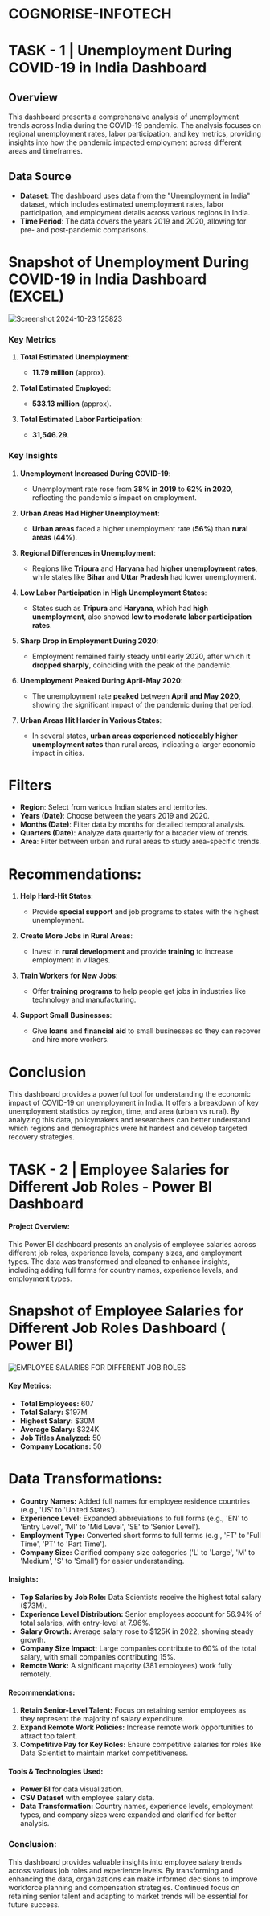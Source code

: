 # COGNORISE-INFOTECH


# TASK - 1 |  Unemployment During COVID-19 in India Dashboard

## Overview

This dashboard presents a comprehensive analysis of unemployment trends across India during the COVID-19 pandemic. The analysis focuses on regional unemployment rates, labor participation, and key metrics, providing insights into how the pandemic impacted employment across different areas and timeframes.

## Data Source

- **Dataset**: The dashboard uses data from the "Unemployment in India" dataset, which includes estimated unemployment rates, labor participation, and employment details across various regions in India.
- **Time Period**: The data covers the years 2019 and 2020, allowing for pre- and post-pandemic comparisons.


# Snapshot of Unemployment During COVID-19 in India  Dashboard (EXCEL)
![Screenshot 2024-10-23 125823](https://github.com/user-attachments/assets/58820b99-8102-43a8-a039-2314fe97e28f)

### Key Metrics

1. **Total Estimated Unemployment**: 
   - **11.79 million** (approx).

2. **Total Estimated Employed**: 
   - **533.13 million** (approx).

3. **Total Estimated Labor Participation**: 
   - **31,546.29**.

### Key Insights

1. **Unemployment Increased During COVID-19**:
   - Unemployment rate rose from **38% in 2019** to **62% in 2020**, reflecting the pandemic's impact on employment.

2. **Urban Areas Had Higher Unemployment**:
   - **Urban areas** faced a higher unemployment rate (**56%**) than **rural areas** (**44%**).

3. **Regional Differences in Unemployment**:
   - Regions like **Tripura** and **Haryana** had **higher unemployment rates**, while states like **Bihar** and **Uttar Pradesh** had lower unemployment.

4. **Low Labor Participation in High Unemployment States**:
   - States such as **Tripura** and **Haryana**, which had **high unemployment**, also showed **low to moderate labor participation rates**.

5. **Sharp Drop in Employment During 2020**:
   - Employment remained fairly steady until early 2020, after which it **dropped sharply**, coinciding with the peak of the pandemic.

6. **Unemployment Peaked During April-May 2020**:
   - The unemployment rate **peaked** between **April and May 2020**, showing the significant impact of the pandemic during that period.

7. **Urban Areas Hit Harder in Various States**:
   - In several states, **urban areas experienced noticeably higher unemployment rates** than rural areas, indicating a larger economic impact in cities.

# Filters

- **Region**: Select from various Indian states and territories.
- **Years (Date)**: Choose between the years 2019 and 2020.
- **Months (Date)**: Filter data by months for detailed temporal analysis.
- **Quarters (Date)**: Analyze data quarterly for a broader view of trends.
- **Area**: Filter between urban and rural areas to study area-specific trends.

# Recommendations:

1. **Help Hard-Hit States**:
   - Provide **special support** and job programs to states with the highest unemployment.

2. **Create More Jobs in Rural Areas**:
   - Invest in **rural development** and provide **training** to increase employment in villages.

3. **Train Workers for New Jobs**:
   - Offer **training programs** to help people get jobs in industries like technology and manufacturing.

4. **Support Small Businesses**:
   - Give **loans** and **financial aid** to small businesses so they can recover and hire more workers.


# Conclusion

This dashboard provides a powerful tool for understanding the economic impact of COVID-19 on unemployment in India. It offers a breakdown of key unemployment statistics by region, time, and area (urban vs rural). By analyzing this data, policymakers and researchers can better understand which regions and demographics were hit hardest and develop targeted recovery strategies.


# 

# TASK - 2 | Employee Salaries for Different Job Roles - Power BI Dashboard

#### Project Overview:
This Power BI dashboard presents an analysis of employee salaries across different job roles, experience levels, company sizes, and employment types. The data was transformed and cleaned to enhance insights, including adding full forms for country names, experience levels, and employment types.

# Snapshot of Employee Salaries for Different Job Roles Dashboard ( Power BI)
![EMPLOYEE SALARIES FOR DIFFERENT JOB ROLES  ](https://github.com/user-attachments/assets/0d24f6e0-dc3f-4535-9c8e-a65fe27e51e0)

#### Key Metrics:
- **Total Employees:** 607
- **Total Salary:** $197M
- **Highest Salary:** $30M
- **Average Salary:** $324K
- **Job Titles Analyzed:** 50
- **Company Locations:** 50

# Data Transformations:
- **Country Names:** Added full names for employee residence countries (e.g., 'US' to 'United States').
- **Experience Level:** Expanded abbreviations to full forms (e.g., 'EN' to 'Entry Level', 'MI' to 'Mid Level', 'SE' to 'Senior Level').
- **Employment Type:** Converted short forms to full terms (e.g., 'FT' to 'Full Time', 'PT' to 'Part Time').
- **Company Size:** Clarified company size categories ('L' to 'Large', 'M' to 'Medium', 'S' to 'Small') for easier understanding.

#### Insights:
- **Top Salaries by Job Role:** Data Scientists receive the highest total salary ($73M).
- **Experience Level Distribution:** Senior employees account for 56.94% of total salaries, with entry-level at 7.96%.
- **Salary Growth:** Average salary rose to $125K in 2022, showing steady growth.
- **Company Size Impact:** Large companies contribute to 60% of the total salary, with small companies contributing 15%.
- **Remote Work:** A significant majority (381 employees) work fully remotely.

#### Recommendations:
1. **Retain Senior-Level Talent:** Focus on retaining senior employees as they represent the majority of salary expenditure.
2. **Expand Remote Work Policies:** Increase remote work opportunities to attract top talent.
3. **Competitive Pay for Key Roles:** Ensure competitive salaries for roles like Data Scientist to maintain market competitiveness.

#### Tools & Technologies Used:
- **Power BI** for data visualization.
- **CSV Dataset** with employee salary data.
- **Data Transformation:** Country names, experience levels, employment types, and company sizes were expanded and clarified for better analysis.

### Conclusion:
This dashboard provides valuable insights into employee salary trends across various job roles and experience levels. By transforming and enhancing the data, organizations can make informed decisions to improve workforce planning and compensation strategies. Continued focus on retaining senior talent and adapting to market trends will be essential for future success.
